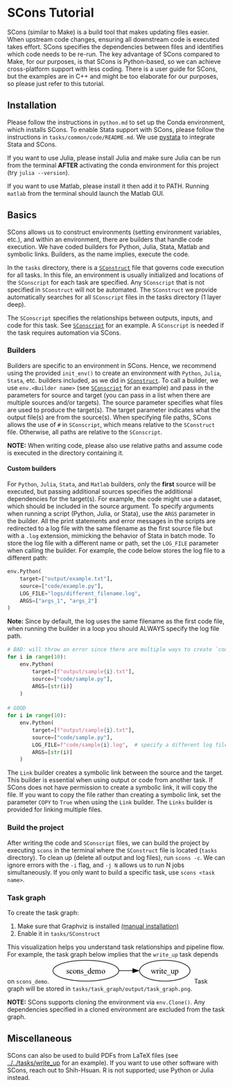 # SCons Tutorial

SCons (similar to Make) is a build tool that makes updating files easier.
When upstream code changes, ensuring all downstream code is executed takes effort.
SCons specifies the dependencies between files
    and identifies which code needs to be re-run.
The key advantage of SCons compared to Make, for our purposes,
    is that SCons is Python-based,
    so we can achieve cross-platform support with less coding.
There is a user guide for SCons,
    but the examples are in C++ and might be too elaborate for our purposes,
    so please just refer to this tutorial.

## Installation

Please follow the instructions in `python.md` to set up the Conda environment,
    which installs SCons.
To enable Stata support with SCons,
    please follow the instructions in `tasks/common/code/README.md`.
We use [pystata](https://www.stata.com/python/pystata18/) to integrate Stata and SCons.

If you want to use Julia, please install Julia
    and make sure Julia can be run from the terminal
    **AFTER** activating the conda environment for this project (try `julia --version`).

If you want to use Matlab, please install it then add it to PATH.
Running `matlab` from the terminal should launch the Matlab GUI.

## Basics

SCons allows us to construct environments (setting environment variables, etc.),
    and within an environment, there are builders that handle code execution.
We have coded builders for Python, Julia, Stata, Matlab and symbolic links.
Builders, as the name implies, execute the code.

In the `tasks` directory, there is a [`SConstruct`](../../tasks/SConstruct) file
    that governs code execution for all tasks.
In this file, an environment is usually initialized
    and locations of the `SConscript` for each task are specified.
Any `SConscript` that is not specified in `SConstruct` will not be automated.
The `SConstruct` we provide automatically searches for all `SConscript` files
    in the tasks directory (1 layer deep).

The `SConscript` specifies the relationships between outputs, inputs, and code
    for this task.
See [`SConscript`](../../tasks/scons_demo/SConscript) for an example.
A `SConscript` is needed if the task requires automation via SCons.

### Builders

Builders are specific to an environment in SCons.
Hence, we recommend using the provided `init_env()` to create
    an environment with `Python`, `Julia`, `Stata`, etc. builders included,
    as we did in [`SConstruct`](../../tasks/SConstruct).
To call a builder, we use `env.<Builder name>`
    (see [`SConscript`](../../tasks/scons_demo/SConscript) for an example)
    and pass in the parameters for source and target
    (you can pass in a list when there are multiple sources and/or targets).
The source parameter specifies what files are used to produce the target(s).
The target parameter indicates what the output file(s) are from the source(s).
When specifying file paths, SCons allows the use of `#` in `SConscript`,
    which means relative to the `SConstruct` file.
Otherwise, all paths are relative to the `SConscript`.

**NOTE:** When writing code, please also use relative paths
    and assume code is executed in the directory containing it.

#### Custom builders

For `Python`, `Julia`, `Stata`, and `Matlab` builders,
    only the **first** source will be executed,
    but passing additional sources specifies the additional dependencies for the target(s).
For example, the code might use a dataset, which should be included in the source argument.
To specify arguments when running a script (Python, Julia, or Stata),
    use the `ARGS` parameter in the builder.
All the print statements and error messages in the scripts are redirected to
    a log file with the same filename as the first source file but with a `.log` extension,
    mimicking the behavior of Stata in batch mode.
To store the log file with a different name or path,
    set the `LOG_FILE` parameter when calling the builder.
For example, the code below stores the log file to a different path:

```python
env.Python(
    target=["output/example.txt"],
    source=["code/example.py"],
    LOG_FILE="logs/different_filename.log",
    ARGS=["args_1", "args_2"]
)
```

**Note:** Since by default, the log uses the same filename as the first code file,
    when running the builder in a loop you should ALWAYS specify the log file path.

```python
# BAD: will throw an error since there are multiple ways to create `code/sample.log`
for i in range(10):
    env.Python(
        target=[f"output/sample{i}.txt"],
        source=["code/sample.py"],
        ARGS=[str(i)]
    )

# GOOD
for i in range(10):
    env.Python(
        target=[f"output/sample{i}.txt"],
        source=["code/sample.py"],
        LOG_FILE=f"code/sample{i}.log",  # specify a different log file for each iteration
        ARGS=[str(i)]
    )
```

The `Link` builder creates a symbolic link between the source and the target.
This builder is essential when using output or code from another task.
If SCons does not have permission to create a symbolic link, it will copy the file.
If you want to copy the file rather than creating a symbolic link,
    set the parameter `COPY` to `True` when using the `Link` builder.
The `Links` builder is provided for linking multiple files.

### Build the project

After writing the code and `SConscript` files,
    we can build the project by executing `scons` in the terminal
    where the `SConstruct` file is located (`tasks` directory).
To clean up (delete all output and log files), run `scons -c`.
We can ignore errors with the `-i` flag, and `-j N` allows us to run N jobs simultaneously.
If you only want to build a specific task, use `scons <task name>`.

### Task graph

To create the task graph:
1. Make sure that Graphviz is installed [(manual installation)](https://www.graphviz.org/download/)
2. Enable it in `tasks/SConstruct`

This visualization helps you understand task relationships and pipeline flow.
For example, the task graph below implies that the `write_up` task 
    depends on `scons_demo`.
![sample_task_graph](sample_task_graph.png)
Task graph will be stored in `tasks/task_graph/output/task_graph.png`.

**NOTE:** SCons supports cloning the environment via `env.Clone()`.
    Any dependencies specified in a cloned environment are excluded from the task graph.

## Miscellaneous

SCons can also be used to build PDFs from LaTeX files
    (see [../../tasks/write_up](../../tasks/write_up) for an example).
If you want to use other software with SCons, reach out to Shih-Hsuan.
R is not supported; use Python or Julia instead.
